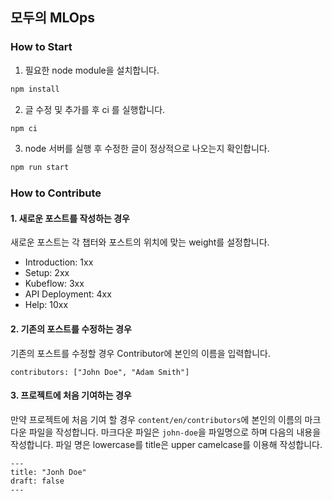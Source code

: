 ## 모두의 MLOps

### How to Start
1. 필요한 node module을 설치합니다.
```bash
npm install
```

2. 글 수정 및 추가를 후 ci 를 실행합니다.
```bash
npm ci
```

3. node 서버를 실행 후 수정한 글이 정상적으로 나오는지 확인합니다.
```bash
npm run start
```

### How to Contribute
#### 1. 새로운 포스트를 작성하는 경우
새로운 포스트는 각 챕터와 포스트의 위치에 맞는 weight를 설정합니다.
- Introduction: 1xx
- Setup: 2xx
- Kubeflow: 3xx
- API Deployment: 4xx
- Help: 10xx

#### 2. 기존의 포스트를 수정하는 경우
기존의 포스트를 수정할 경우 Contributor에 본인의 이름을 입력합니다.
```
contributors: ["John Doe", "Adam Smith"]
```

#### 3. 프로젝트에 처음 기여하는 경우
만약 프로젝트에 처음 기여 할 경우 `content/en/contributors`에 본인의 이름의 마크다운 파일을 작성합니다.
마크다운 파일은 `john-doe`을 파일명으로 하며 다음의 내용을 작성합니다.
파일 명은 lowercase를 title은 upper camelcase를 이용해 작성합니다.
```
---
title: "Jonh Doe"
draft: false
---
```
